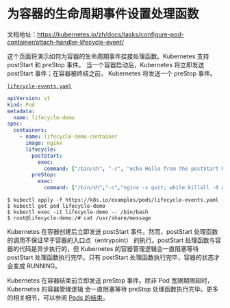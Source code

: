 # 为容器的生命周期事件设置处理函数

文档地址：https://kubernetes.io/zh/docs/tasks/configure-pod-container/attach-handler-lifecycle-event/

这个页面将演示如何为容器的生命周期事件挂接处理函数。Kubernetes 支持 postStart 和 preStop 事件。 当一个容器启动后，Kubernetes 将立即发送 postStart 事件；在容器被终结之前， Kubernetes 将发送一个 preStop 事件。

[`lifecycle-events.yaml`](https://raw.githubusercontent.com/kubernetes/website/master/content/zh/examples/pods/lifecycle-events.yaml)

```yaml
apiVersion: v1
kind: Pod
metadata:
  name: lifecycle-demo
spec:
  containers:
    - name: lifecycle-demo-container
      image: nginx
      lifecycle:
        postStart:
          exec:
            command: ["/bin/sh", "-c", "echo Hello from the postStart handler > /usr/share/message"]
        preStop:
          exec:
            command: ["/bin/sh","-c","nginx -s quit; while killall -0 nginx; do sleep 1; done"]
```

```
$ kubectl apply -f https://k8s.io/examples/pods/lifecycle-events.yaml
$ kubectl get pod lifecycle-demo
$ kubectl exec -it lifecycle-demo -- /bin/bash
$ root@lifecycle-demo:/# cat /usr/share/message
```

Kubernetes 在容器创建后立即发送 postStart 事件。然而，postStart 处理函数的调用不保证早于容器的入口点（entrypoint） 的执行。postStart 处理函数与容器的代码是异步执行的，但 Kubernetes 的容器管理逻辑会一直阻塞等待 postStart 处理函数执行完毕。只有 postStart 处理函数执行完毕，容器的状态才会变成 RUNNING。

Kubernetes 在容器结束前立即发送 preStop 事件。除非 Pod 宽限期限超时，Kubernetes 的容器管理逻辑 会一直阻塞等待 preStop 处理函数执行完毕。更多的相关细节，可以参阅 [Pods 的结束](https://kubernetes.io/docs/user-guide/pods/#termination-of-pods)。